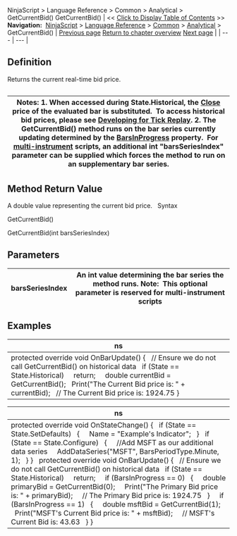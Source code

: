﻿
NinjaScript \> Language Reference \> Common \> Analytical \> GetCurrentBid()
GetCurrentBid()
| \<\< [Click to Display Table of Contents](getcurrentbid.md) \>\> **Navigation:**     [NinjaScript](ninjascript.md) \> [Language Reference](language_reference_wip.md) \> [Common](common.md) \> [Analytical](market_data.md) \> GetCurrentBid() | [Previous page](getcurrentaskvolume.md) [Return to chapter overview](market_data.md) [Next page](getcurrentbidvolume.md) |
| --- | --- |
## Definition
Returns the current real\-time bid price.
## 
| Notes:  1\. When accessed during State.Historical, the [Close](close.md) price of the evaluated bar is substituted.  To access historical bid prices, please see [Developing for Tick Replay](developing_for__tick_replay.md). 2\. The GetCurrentBid() method runs on the bar series currently updating determined by the [BarsInProgress](barsinprogress.md) property.  For [multi\-instrument](multi-time_frame__instruments.md) scripts, an additional int "barsSeriesIndex" parameter can be supplied which forces the method to run on an supplementary bar series. |
| --- |
## 
## 
## Method Return Value
A double value representing the current bid price.
 
Syntax  

GetCurrentBid()  

GetCurrentBid(int barsSeriesIndex)
 
## Parameters
| barsSeriesIndex | An int value determining the bar series the method runs. Note:  This optional parameter is reserved for multi\-instrument scripts |
| --- | --- |
## 
## 
## Examples
| ns |
| --- |
| protected override void OnBarUpdate() {    // Ensure we do not call GetCurrentBid() on historical data    if (State \=\= State.Historical)      return;      double currentBid \= GetCurrentBid();    Print("The Current Bid price is: " \+ currentBid);    // The Current Bid price is: 1924\.75 } |

| ns |
| --- |
| protected override void OnStateChange() {    if (State \=\= State.SetDefaults)    {      Name \= "Example's Indicator";    }    if (State \=\= State.Configure)    {      //Add MSFT as our additional data series      AddDataSeries("MSFT", BarsPeriodType.Minute, 1);    } }   protected override void OnBarUpdate() {    // Ensure we do not call GetCurrentBid() on historical data    if (State \=\= State.Historical)      return;      if (BarsInProgress \=\= 0)    {      double primaryBid \= GetCurrentBid(0);      Print("The Primary Bid price is: " \+ primaryBid);      // The Primary Bid price is: 1924\.75    }      if (BarsInProgress \=\= 1)    {      double msftBid \= GetCurrentBid(1);      Print("MSFT's Current Bid price is: " \+ msftBid);      // MSFT's Current Bid is: 43\.63    } } |

